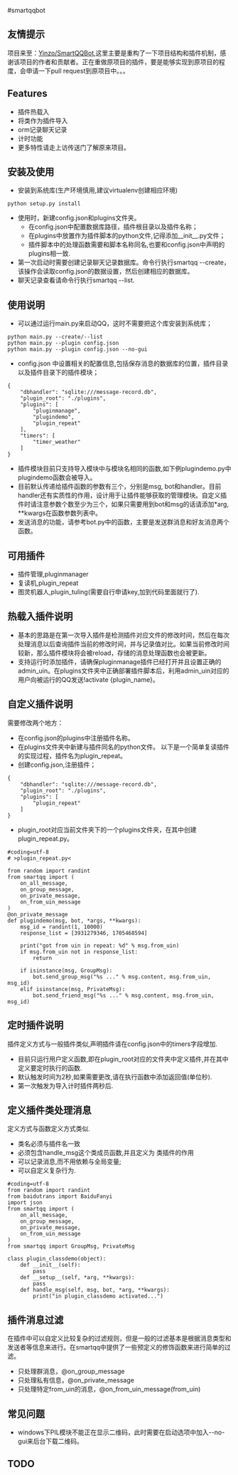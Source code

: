#smartqqbot

友情提示
-------
项目来至：[Yinzo/SmartQQBot](https://github.com/Yinzo/SmartQQBot),这里主要是重构了一下项目结构和插件机制，感谢该项目的作者和贡献者。正在重做原项目的插件，要是能够实现到原项目的程度，会申请一下pull request到原项目中。。。

Features
--------

* 插件热载入
* 将类作为插件导入
* orm记录聊天记录
* 计时功能
* 更多特性请走上访传送门了解原来项目。

安装及使用
-------
* 安装到系统库(生产环境慎用,建议virtualenv创建相应环境)
```
python setup.py install
```
* 使用时，新建config.json和plugins文件夹。
    * 在config.json中配置数据库路径，插件根目录以及插件名称；
    * 在plugins中放置作为插件脚本的python文件,记得添加\_\_init\_\_.py文件；
    * 插件脚本中的处理函数需要和脚本名称同名,也要和config.json中声明的plugins相一致.
* 第一次启动时需要创建记录聊天记录数据库。命令行执行smartqq --create，该操作会读取config.json的数据设置，然后创建相应的数据库。
* 聊天记录查看请命令行执行smartqq --list.

使用说明
------------

* 可以通过运行main.py来启动QQ，这时不需要把这个库安装到系统库；
```
python main.py --create/--list
python main.py --plugin config.json
python main.py --plugin config.json --no-gui
```
* config.json 中设置相关的配置信息,包括保存消息的数据库的位置，插件目录以及插件目录下的插件模块；
```
{
    "dbhandler": "sqlite:///message-record.db",
    "plugin_root": "./plugins",
    "plugins": [
        "pluginmanage",
        "plugindemo",
        "plugin_repeat"
    ],
    "timers": [
        "timer_weather"    
    ]
}
```
* 插件模块目前只支持导入模块中与模块名相同的函数,如下例plugindemo.py中plugindemo函数会被导入。
* 目前默认传递给插件函数的参数有三个，分别是msg, bot和handler。目前handler还有实质性的作用，设计用于让插件能够获取的管理模块。自定义插件时请注意参数个数至少为三个，如果只需要用到bot和msg的话请添加\*arg, \*\*kwargs在函数参数列表中。
* 发送消息的功能，请参考bot.py中的函数，主要是发送群消息和好友消息两个函数。

可用插件
-------
* 插件管理,pluginmanager
* 复读机,plugin_repeat
* 图灵机器人,plugin_tuling(需要自行申请key,加到代码里面就行了).

热载入插件说明
-------------
* 基本的思路是在第一次导入插件是检测插件对应文件的修改时间，然后在每次处理消息以后查询插件当前的修改时间，并与记录值对比。如果当前修改时间较新，那么插件模块将会被reload，存储的消息处理函数也会被更新。
* 支持运行时添加插件，请确保pluginmanage插件已经打开并且设置正确的admin_uin。在plugins文件夹中正确部署插件脚本后，利用admin_uin对应的用户向被运行的QQ发送!activate {plugin_name}。

自定义插件说明
-------------
需要修改两个地方：
* 在config.json的plugins中注册插件名称。
* 在plugins文件夹中新建与插件同名的python文件。
以下是一个简单复读插件的实现过程，插件名为plugin_repeat。
* 创建config.json,注册插件；
```
{
    "dbhandler": "sqlite:///message-record.db",
    "plugin_root": "./plugins",
    "plugins": [
        "plugin_repeat"
    ]
}
```
* plugin_root对应当前文件夹下的一个plugins文件夹，在其中创建plugin_repeat.py。
```
#coding=utf-8
# >plugin_repeat.py<

from random import randint
from smartqq import (
    on_all_message,
    on_group_message,
    on_private_message,
    on_from_uin_message
)
@on_private_message
def plugindemo(msg, bot, *args, **kwargs):
    msg_id = randint(1, 10000)
    response_list = [3931279346, 1705468594]

    print("got from uin in repeat: %d" % msg.from_uin)
    if msg.from_uin not in response_list:
        return

    if isinstance(msg, GroupMsg):
        bot.send_group_msg("%s ..." % msg.content, msg.from_uin, msg_id)
    elif isinstance(msg, PrivateMsg):
        bot.send_friend_msg("%s ..." % msg.content, msg.from_uin, msg_id)
```

定时插件说明
------------
插件定义方式与一般插件类似,声明插件请在config.json中的timers字段增加.
* 目前只运行用户定义函数,即在plugin_root对应的文件夹中定义插件,并在其中定义要定时执行的函数.
* 默认触发时间为2秒,如果需要更改,请在执行函数中添加返回值(单位秒).
* 第一次触发为导入计时插件两秒后.

定义插件类处理消息
-----------------
定义方式与函数定义方式类似.
* 类名必须与插件名一致
* 必须包含handle_msg这个类成员函数,并且定义为
类插件的作用
* 可以记录消息,而不用依赖与全局变量;
* 可以自定义复杂行为.
```
#coding=utf-8
from random import randint
from baidutrans import BaiduFanyi
import json
from smartqq import (
    on_all_message,
    on_group_message,
    on_private_message,
    on_from_uin_message
)
from smartqq import GroupMsg, PrivateMsg

class plugin_classdemo(object):
    def __init__(self):
        pass
    def __setup__(self, *arg, **kwargs):
        pass
    def handle_msg(self, msg, bot, *arg, **kwargs):
        print("in plugin_classdemo activated...")
```

插件消息过滤
--------
在插件中可以自定义比较复杂的过滤规则，但是一般的过滤基本是根据消息类型和发送者等信息来进行。在smartqq中提供了一些预定义的修饰函数来进行简单的过滤。
* 只处理群消息，@on_group_message
* 只处理私有信息，@on_private_message
* 只处理特定from_uin的消息，@on_from_uin_message(from_uin)

常见问题
-------
* windows下PIL模块不能正在显示二维码，此时需要在启动选项中加入--no-gui来后台下载二维码。

TODO
----
